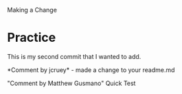Making a Change
# Practice

This is my second commit that I wanted to add.

\*Comment by jcruey\* - made a change to your readme.md

"Comment by Matthew Gusmano" Quick Test 